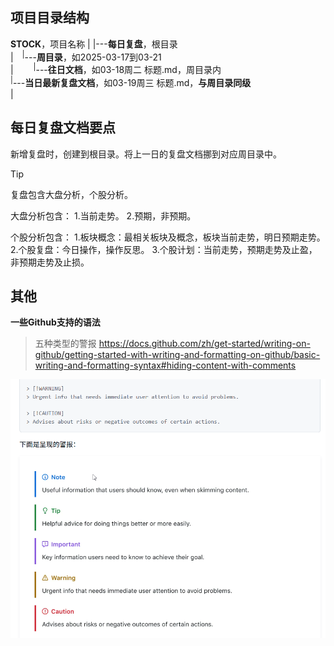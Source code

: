 ## 项目目录结构

**STOCK**，项目名称
|
|---**每日复盘**，根目录  
|&emsp;<sup>|</sup>---**周目录**，如2025-03-17到03-21  
|&emsp;&emsp;&nbsp;<sup>|</sup>---**往日文档**，如03-18周二 标题.md，周目录内  
<sup>|</sup>---**当日最新复盘文档**，如03-19周三 标题.md，**与周目录同级**  
|

## 每日复盘文档要点  

新增复盘时，创建到根目录。将上一日的复盘文档挪到对应周目录中。

> [!Tip]
> 复盘包含大盘分析，个股分析。
>
> 大盘分析包含：
> 1.当前走势。
> 2.预期，非预期。
> 
> 个股分析包含：
> 1.板块概念：最相关板块及概念，板块当前走势，明日预期走势。
> 2.个股复盘：今日操作，操作反思。
> 3.个股计划：当前走势，预期走势及止盈，非预期走势及止损。


## 其他
**一些Github支持的语法**

> 五种类型的警报
> https://docs.github.com/zh/get-started/writing-on-github/getting-started-with-writing-and-formatting-on-github/basic-writing-and-formatting-syntax#hiding-content-with-comments

![alt text](image.png)
